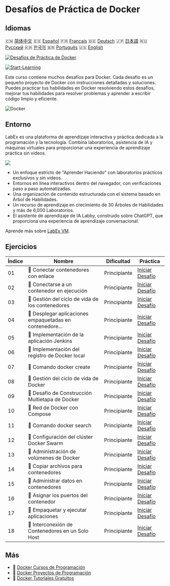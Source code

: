 # Desafíos de Práctica de Docker

## Idiomas

🇨🇳 [简体中文](README_zh.md) 🇪🇸 [Español](README_es.md) 🇫🇷 [Français](README_fr.md) 🇩🇪 [Deutsch](README_de.md) 🇯🇵 [日本語](README_ja.md) 🇷🇺 [Русский](README_ru.md) 🇰🇷 [한국어](README_ko.md) 🇧🇷 [Português](README_pt.md) 🇺🇸 [English](README.md) 

[![Desafíos de Práctica de Docker](https://cover-creator.labex.io/docker-practice-challenges.png?lang=es)](https://labex.io/es/courses/docker-practice-challenges)

[![Start-Learning](https://img.shields.io/badge/Start-Learning-whitesmoke?style=for-the-badge)](https://labex.io/es/courses/docker-practice-challenges)

Este curso contiene muchos desafíos para Docker. Cada desafío es un pequeño proyecto de Docker con instrucciones detalladas y soluciones. Puedes practicar tus habilidades en Docker resolviendo estos desafíos, mejorar tus habilidades para resolver problemas y aprender a escribir código limpio y eficiente.

![Docker](https://img.shields.io/badge/Docker-whitesmoke?style=for-the-badge&logo=docker)


## Entorno

LabEx es una plataforma de aprendizaje interactiva y práctica dedicada a la programación y la tecnología. Combina laboratorios, asistencia de IA y máquinas virtuales para proporcionar una experiencia de aprendizaje práctica sin videos.

![](https://tutorial-screenshot.getvm.io/images/vm-1725247253.png)

- Un enfoque estricto de "Aprender Haciendo" con laboratorios prácticos exclusivos y sin videos.
- Entornos en línea interactivos dentro del navegador, con verificaciones paso a paso automatizadas.
- Una organización de contenido estructurada con el sistema basado en Árbol de Habilidades.
- Un recurso de aprendizaje en crecimiento de 30 Árboles de Habilidades y más de 6,000 Laboratorios.
- El asistente de aprendizaje de IA Labby, construido sobre ChatGPT, que proporciona una experiencia de aprendizaje conversacional.

Aprende más sobre [LabEx VM](https://support.labex.io/using-labex/virtual-machine).

## Ejercicios

|   Índice | Nombre                                                   | Dificultad   | Práctica                                                                                                                  |
|----------|----------------------------------------------------------|--------------|---------------------------------------------------------------------------------------------------------------------------|
|       01 | 🎯 Conectar contenedores con enlace                      | Principiante | <a target='_blank' href='https://labex.io/es/tutorials/docker-connect-containers-with-link-49351'>Iniciar Desafío</a>     |
|       02 | 🎯 Conectarse a un contenedor en ejecución               | Principiante | <a target='_blank' href='https://labex.io/es/labs/docker-connect-to-running-container-15812'>Iniciar Desafío</a>          |
|       03 | 🎯 Gestión del ciclo de vida de los contenedores         | Principiante | <a target='_blank' href='https://labex.io/es/labs/docker-container-lifecycle-management-7767'>Iniciar Desafío</a>         |
|       04 | 🎯 Desplegar aplicaciones empaquetadas en contenedore... | Principiante | <a target='_blank' href='https://labex.io/es/labs/docker-deploy-containerized-applications-16240'>Iniciar Desafío</a>     |
|       05 | 🎯 Implementación de la aplicación Jenkins               | Principiante | <a target='_blank' href='https://labex.io/es/labs/docker-deploying-jenkins-application-18264'>Iniciar Desafío</a>         |
|       06 | 🎯 Implementación del registro de Docker local           | Principiante | <a target='_blank' href='https://labex.io/es/labs/docker-deploying-local-docker-registry-17804'>Iniciar Desafío</a>       |
|       07 | 🎯 Comando docker create                                 | Principiante | <a target='_blank' href='https://labex.io/es/tutorials/docker-docker-create-command-15817'>Iniciar Desafío</a>            |
|       08 | 🎯 Gestión del ciclo de vida de Docker                   | Principiante | <a target='_blank' href='https://labex.io/es/labs/docker-docker-lifecycle-management-16232'>Iniciar Desafío</a>           |
|       09 | 🎯 Desafío de Construcción Multietapa de Docker          | Principiante | <a target='_blank' href='https://labex.io/es/labs/docker-docker-multi-stage-build-challenge-15810'>Iniciar Desafío</a>    |
|       10 | 🎯 Red de Docker con Compose                             | Principiante | <a target='_blank' href='https://labex.io/es/labs/docker-docker-network-with-compose-15003'>Iniciar Desafío</a>           |
|       11 | 🎯 Comando docker search                                 | Principiante | <a target='_blank' href='https://labex.io/es/labs/docker-docker-search-command-16016'>Iniciar Desafío</a>                 |
|       12 | 🎯 Configuración del clúster Docker Swarm                | Principiante | <a target='_blank' href='https://labex.io/es/labs/docker-setting-up-docker-swarm-cluster-22289'>Iniciar Desafío</a>       |
|       13 | 🎯 Administración de volúmenes de Docker                 | Principiante | <a target='_blank' href='https://labex.io/es/tutorials/docker-docker-volume-management-7769'>Iniciar Desafío</a>          |
|       14 | 🎯 Copiar archivos para contenedores                     | Principiante | <a target='_blank' href='https://labex.io/es/labs/docker-file-copy-for-containers-15813'>Iniciar Desafío</a>              |
|       15 | 🎯 Administrar datos en contenedores                     | Principiante | <a target='_blank' href='https://labex.io/es/tutorials/docker-manage-data-in-containers-15896'>Iniciar Desafío</a>        |
|       16 | 🎯 Asignar los puertos del contenedor                    | Principiante | <a target='_blank' href='https://labex.io/es/labs/docker-map-the-container-ports-16309'>Iniciar Desafío</a>               |
|       17 | 🎯 Empaquetar y ejecutar aplicaciones                    | Principiante | <a target='_blank' href='https://labex.io/es/labs/docker-package-and-run-applications-16242'>Iniciar Desafío</a>          |
|       18 | 🎯 Interconexión de Contenedores en un Solo Host         | Principiante | <a target='_blank' href='https://labex.io/es/labs/docker-single-host-container-interconnection-18452'>Iniciar Desafío</a> |

## Más

- 🔗 [Docker Cursos de Programación](https://github.com/labex-labs/awesome-programming-courses)
- 🔗 [Docker Proyectos de Programación](https://github.com/labex-labs/awesome-programming-projects)
- 🔗 [Docker Tutoriales Gratuitos](https://github.com/labex-labs/docker-free-tutorials)

